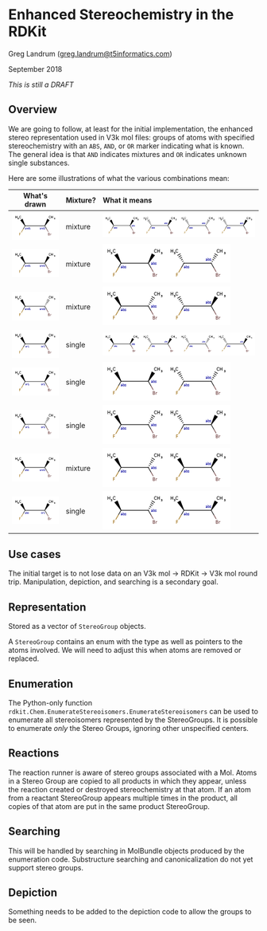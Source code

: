 # Enhanced Stereochemistry in the RDKit
Greg Landrum (greg.landrum@t5informatics.com)

September 2018

*This is still a DRAFT*

## Overview

We are going to follow, at least for the initial implementation, the enhanced stereo representation used in V3k mol files: groups of atoms with specified stereochemistry with an `ABS`, `AND`, or `OR` marker indicating what is known. The general idea is that `AND` indicates mixtures and `OR` indicates unknown single substances.

Here are some illustrations of what the various combinations mean:

|   What's drawn  | Mixture? | What it means |
|-----------------|-----------------------------|:--------------|
|![img1a](images/enhanced_stereo_and1_and2_base.png) | mixture | ![img1b](images/enhanced_stereo_and1_and2_expand.png) |
|![img2a](images/enhanced_stereo_and1_cis_base.png) | mixture | ![img2b](images/enhanced_stereo_and1_cis_expand.png) |
|![img3a](images/enhanced_stereo_and1_trans_base.png) | mixture | ![img3b](images/enhanced_stereo_and1_trans_expand.png)|
|![img4a](images/enhanced_stereo_or1_or2_base.png) | single | ![img4b](images/enhanced_stereo_and1_and2_expand.png) |
|![img5a](images/enhanced_stereo_or1_cis_base.png) | single | ![img5b](images/enhanced_stereo_and1_cis_expand.png) |
|![img5a](images/enhanced_stereo_or1_trans_base.png) | single | ![img5b](images/enhanced_stereo_and1_trans_expand.png)|
|![img6a](images/enhanced_stereo_abs_and_base.png) | mixture | ![img6b](images/enhanced_stereo_abs_and_expand.png)|
|![img7a](images/enhanced_stereo_abs_or_base.png) | single | ![img7b](images/enhanced_stereo_abs_and_expand.png)|


## Use cases

The initial target is to not lose data on an V3k mol -> RDKit -> V3k mol round trip. Manipulation,
depiction, and searching is a secondary goal.

## Representation

Stored as a vector of `StereoGroup` objects.

A `StereoGroup` contains an enum with the type as well as pointers to the atoms involved. We will need to adjust this when atoms are removed or replaced.

## Enumeration

The Python-only function `rdkit.Chem.EnumerateStereoisomers.EnumerateStereoisomers` can be used to enumerate
all stereoisomers represented by the StereoGroups. It is possible to enumerate _only_ the Stereo Groups,
ignoring other unspecified centers. 

## Reactions

The reaction runner is aware of stereo groups associated with a Mol. Atoms in a Stereo Group are copied to
all products in which they appear, unless the reaction created or destroyed stereochemistry at that atom.
If an atom from a reactant StereoGroup appears multiple times in the product, all copies of that atom are
put in the same product StereoGroup.

## Searching

This will be handled by searching in MolBundle objects produced by the enumeration code. Substructure searching and canonicalization do not yet support stereo groups.

## Depiction

Something needs to be added to the depiction code to allow the groups to be seen.
